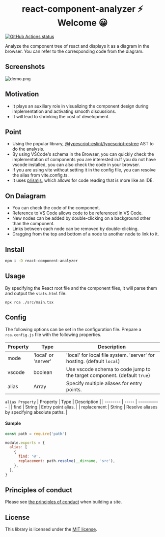<h1 align="center">react-component-analyzer ⚡ Welcome 😀</h1>

<p align="left">
  <a href="https://github.com/actions/setup-node"><img alt="GitHub Actions status" src="https://github.com/activeguild/react-component-analyzer/workflows/automatic%20release/badge.svg" style="max-width:100%;"></a>
</p>

Analyze the component tree of react and displays it as a diagram in the browser.
You can refer to the corresponding code from the diagram.

## Screenshots

![demo.png](https://user-images.githubusercontent.com/39351982/151507430-aa84e421-f77f-45aa-ba76-76504ebd7610.png)

## Motivation

- It plays an auxiliary role in visualizing the component design during implementation and activating smooth discussions.
- It will lead to shrinking the cost of development.

## Point

- Using the popular library, [@typescript-eslint/typescript-estree](https://github.com/typescript-eslint/typescript-eslint/tree/main/packages/typescript-estree) AST to do the analysis.
- By using VSCode's schema in the Browser, you can quickly check the implementation of components you are interested in.If you do not have vscode installed, you can also check the code in your browser.
- If you are using vite without setting it in the config file, you can resolve the alias from vite.config.ts.
- It uses [prismjs](https://github.com/PrismJS/prism/), which allows for code reading that is more like an IDE.

## On Daiagram

- You can check the code of the component.
- Reference to VS Code allows code to be referenced in VS Code.
- New nodes can be added by double-clicking on a background other than the component.
- Links between each node can be removed by double-clicking.
- Dragging from the top and bottom of a node to another node to link to it.

## Install

```bash
npm i -D react-component-analyzer
```

## Usage

By specifying the React root file and the component files, it will parse them and output the `stats.html` file.

```
npx rca ./src/main.tsx
```

## Config

The following options can be set in the configuration file.
Prepare a `rca.config.js` file with the following properties.

| Property | Type                | Description                                                              |
| -------- | ------------------- | ------------------------------------------------------------------------ |
| mode     | 'local' or 'server' | 'local' for local file system. 'server' for hosting. (default `local`)   |
| vscode   | boolean             | Use vscode schema to code jump to the target component. (default `true`) |
| alias    | Array               | Specify multiple aliases for entry points.                               |

`alias Property`
| Property | Type | Description |
| -------- | ----- | ----------- |
| find | String | Entry point alias. |
| replacement | String | Resolve aliases by specifying absolute paths. |

#### Sample

```js
const path = require('path')

module.exports = {
  alias: [
    {
      find: '@',
      replacement: path.resolve(__dirname, 'src'),
    },
  ],
}
```

## Principles of conduct

Please see [the principles of conduct](https://github.com/activeguild/react-component-analyzer/blob/master/.github/CONTRIBUTING.md) when building a site.

## License

This library is licensed under the [MIT license](https://github.com/activeguild/react-component-analyzer/blob/master/LICENSE).
